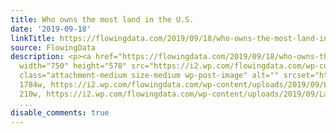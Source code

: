 ```yaml
---
title: Who owns the most land in the U.S.
date: '2019-09-18'
linkTitle: https://flowingdata.com/2019/09/18/who-owns-the-most-land-in-the-u-s/
source: FlowingData
description: <p><a href="https://flowingdata.com/2019/09/18/who-owns-the-most-land-in-the-u-s/"><img
  width="750" height="578" src="https://i2.wp.com/flowingdata.com/wp-content/uploads/2019/09/Landowners-in-the-US.png?fit=750%2C578&amp;ssl=1"
  class="attachment-medium size-medium wp-post-image" alt="" srcset="https://i2.wp.com/flowingdata.com/wp-content/uploads/2019/09/Landowners-in-the-US.png?w=1784&amp;ssl=1
  1784w, https://i2.wp.com/flowingdata.com/wp-content/uploads/2019/09/Landowners-in-the-US.png?resize=210%2C162&amp;ssl=1
  210w, https://i2.wp.com/flowingdata.com/wp-content/uploads/2019/09/Landowners-in-
  ...
disable_comments: true
---
```

<p><a href="https://flowingdata.com/2019/09/18/who-owns-the-most-land-in-the-u-s/"><img width="750" height="578" src="https://i2.wp.com/flowingdata.com/wp-content/uploads/2019/09/Landowners-in-the-US.png?fit=750%2C578&amp;ssl=1" class="attachment-medium size-medium wp-post-image" alt="" srcset="https://i2.wp.com/flowingdata.com/wp-content/uploads/2019/09/Landowners-in-the-US.png?w=1784&amp;ssl=1 1784w, https://i2.wp.com/flowingdata.com/wp-content/uploads/2019/09/Landowners-in-the-US.png?resize=210%2C162&amp;ssl=1 210w, https://i2.wp.com/flowingdata.com/wp-content/uploads/2019/09/Landowners-in- ...
